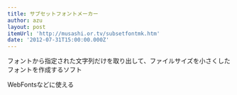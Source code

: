 ```yaml
---
title: サブセットフォントメーカー
author: azu
layout: post
itemUrl: 'http://musashi.or.tv/subsetfontmk.htm'
date: '2012-07-31T15:00:00.000Z'
---
```

フォントから指定された文字列だけを取り出して、ファイルサイズを小さくしたフォントを作成するソフト

WebFontsなどに使える
